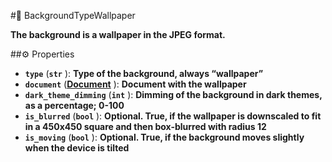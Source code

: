 #🔮 BackgroundTypeWallpaper

**The background is a wallpaper in the JPEG format.**

##⚙️ Properties

- **`type`** (**`str`** ): **Type of the background, always “wallpaper”**
- **`document`** (**[Document](Document.md)** ): **Document with the wallpaper**
- **`dark_theme_dimming`** (**`int`** ): **Dimming of the background in dark themes, as a percentage; 0-100**
- **`is_blurred`** (**`bool`** ): **Optional. True, if the wallpaper is downscaled to fit in a 450x450 square and then box-blurred with radius 12**
- **`is_moving`** (**`bool`** ): **Optional. True, if the background moves slightly when the device is tilted**
